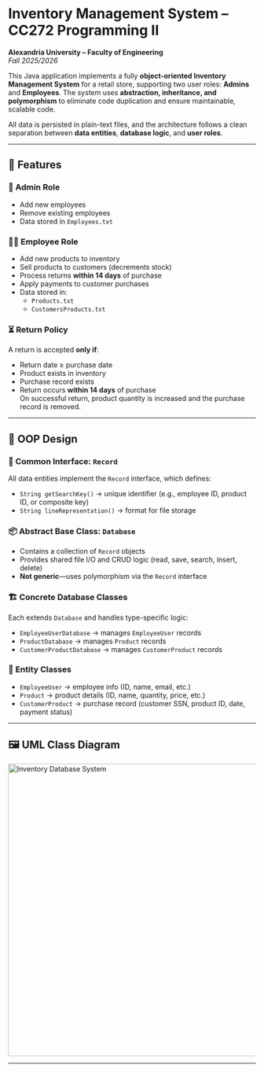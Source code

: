 # Inventory Management System – CC272 Programming II  
**Alexandria University – Faculty of Engineering**  
*Fall 2025/2026*

This Java application implements a fully **object-oriented Inventory Management System** for a retail store, supporting two user roles: **Admins** and **Employees**. The system uses **abstraction, inheritance, and polymorphism** to eliminate code duplication and ensure maintainable, scalable code.

All data is persisted in plain-text files, and the architecture follows a clean separation between **data entities**, **database logic**, and **user roles**.

---

## 🌟 Features

### 🔐 Admin Role
- Add new employees  
- Remove existing employees  
- Data stored in `Employees.txt`

### 👨‍💼 Employee Role
- Add new products to inventory  
- Sell products to customers (decrements stock)  
- Process returns **within 14 days** of purchase  
- Apply payments to customer purchases  
- Data stored in:
  - `Products.txt`
  - `CustomersProducts.txt`

### ⏳ Return Policy
A return is accepted **only if**:
- Return date ≥ purchase date  
- Product exists in inventory  
- Purchase record exists  
- Return occurs **within 14 days** of purchase  
On successful return, product quantity is increased and the purchase record is removed.

---

## 🧱 OOP Design

### 🔁 Common Interface: `Record`
All data entities implement the `Record` interface, which defines:
- `String getSearchKey()` → unique identifier (e.g., employee ID, product ID, or composite key)
- `String lineRepresentation()` → format for file storage

### 📦 Abstract Base Class: `Database`
- Contains a collection of `Record` objects
- Provides shared file I/O and CRUD logic (read, save, search, insert, delete)
- **Not generic**—uses polymorphism via the `Record` interface

### 🏗️ Concrete Database Classes
Each extends `Database` and handles type-specific logic:
- `EmployeeUserDatabase` → manages `EmployeeUser` records
- `ProductDatabase` → manages `Product` records
- `CustomerProductDatabase` → manages `CustomerProduct` records

### 👥 Entity Classes
- `EmployeeUser` → employee info (ID, name, email, etc.)
- `Product` → product details (ID, name, quantity, price, etc.)
- `CustomerProduct` → purchase record (customer SSN, product ID, date, payment status)

---

## 🖼️ UML Class Diagram

<img width="1297" height="595" alt="Inventory Database System" src="https://github.com/user-attachments/assets/6150017e-091b-4336-a276-e60c0d52975d" />

---
